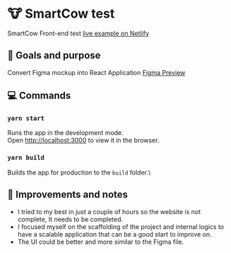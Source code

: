 # :cow: SmartCow test

SmartCow Front-end test
[live example on Netlify](https://tubular-kangaroo-46d0e8.netlify.app/)

## :rocket: Goals and purpose

Convert Figma mockup into React Application
[Figma Preview](https://www.figma.com/proto/l8ts8CvhRnxrbUUpLql4ZQ/defaai-3?page-id=0%3A1&node-id=96%3A17&viewport=304%2C48%2C0.18&scaling=min-zoom&starting-point-node-id=96%3A17)

## :computer: Commands

### `yarn start`

Runs the app in the development mode.\
Open [http://localhost:3000](http://localhost:3000) to view it in the browser.

### `yarn build`

Builds the app for production to the `build` folder.\

## :dizzy: Improvements and notes

- I tried to my best in just a couple of hours so the website is not complete, It needs to be completed.
- I focused myself on the scaffolding of the project and internal logics to have a scalable application that can be a good start to improve on.
- The UI could be better and more similar to the Figma file.
